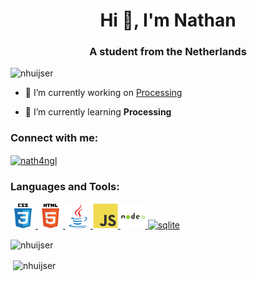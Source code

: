 <h1 align="center">Hi 👋, I'm Nathan</h1>
<h3 align="center">A student from the Netherlands</h3>

<p align="left"> <img src="https://komarev.com/ghpvc/?username=nhuijser&label=Profile%20views&color=b40e0e&style=flat-square" alt="nhuijser" /> </p>

- 🔭 I’m currently working on [Processing](https://github.com/nhuijser/java)

- 🌱 I’m currently learning **Processing**

<h3 align="left">Connect with me:</h3>
<p align="left">
<a href="https://instagram.com/nath4ngl" target="blank"><img align="center" src="https://raw.githubusercontent.com/rahuldkjain/github-profile-readme-generator/master/src/images/icons/Social/instagram.svg" alt="nath4ngl" height="30" width="40" /></a>
</p>

<h3 align="left">Languages and Tools:</h3>
<p align="left"> <a href="https://www.w3schools.com/css/" target="_blank" rel="noreferrer"> <img src="https://raw.githubusercontent.com/devicons/devicon/master/icons/css3/css3-original-wordmark.svg" alt="css3" width="40" height="40"/> </a> <a href="https://www.w3.org/html/" target="_blank" rel="noreferrer"> <img src="https://raw.githubusercontent.com/devicons/devicon/master/icons/html5/html5-original-wordmark.svg" alt="html5" width="40" height="40"/> </a> <a href="https://www.java.com" target="_blank" rel="noreferrer"> <img src="https://raw.githubusercontent.com/devicons/devicon/master/icons/java/java-original.svg" alt="java" width="40" height="40"/> </a> <a href="https://developer.mozilla.org/en-US/docs/Web/JavaScript" target="_blank" rel="noreferrer"> <img src="https://raw.githubusercontent.com/devicons/devicon/master/icons/javascript/javascript-original.svg" alt="javascript" width="40" height="40"/> </a> <a href="https://nodejs.org" target="_blank" rel="noreferrer"> <img src="https://raw.githubusercontent.com/devicons/devicon/master/icons/nodejs/nodejs-original-wordmark.svg" alt="nodejs" width="40" height="40"/> </a> <a href="https://www.sqlite.org/" target="_blank" rel="noreferrer"> <img src="https://www.vectorlogo.zone/logos/sqlite/sqlite-icon.svg" alt="sqlite" width="40" height="40"/> </a> </p>

<p><img align="center" src="https://github-readme-stats.vercel.app/api/top-langs/?username=nhuijser&show_icons=true&theme=cobalt&count_private=true)" alt="nhuijser" /></p>

<p>&nbsp;<img align="center" src="https://github-readme-stats.vercel.app/api?username=nhuijser&show_icons=true&theme=cobalt&count_private=true&include_all_commits=true)" alt="nhuijser" /></p>
